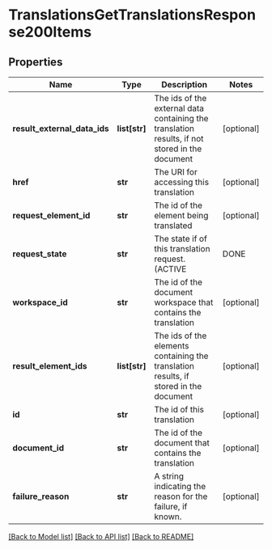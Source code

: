 # TranslationsGetTranslationsResponse200Items

## Properties
Name | Type | Description | Notes
------------ | ------------- | ------------- | -------------
**result_external_data_ids** | **list[str]** | The ids of the external data        containing the translation results, if not stored in the document | [optional] 
**href** | **str** | The URI for accessing this translation | [optional] 
**request_element_id** | **str** | The id of the element being translated | [optional] 
**request_state** | **str** | The state if of this translation request. (ACTIVE|DONE|FAILED) | [optional] 
**workspace_id** | **str** | The id of the document workspace that contains the translation | [optional] 
**result_element_ids** | **list[str]** | The ids of the elements containing        the translation results, if stored in the document | [optional] 
**id** | **str** | The id of this translation | [optional] 
**document_id** | **str** | The id of the document that contains the translation | [optional] 
**failure_reason** | **str** | A string indicating the reason for the        failure, if known. | [optional] 

[[Back to Model list]](../README.md#documentation-for-models) [[Back to API list]](../README.md#documentation-for-api-endpoints) [[Back to README]](../README.md)


